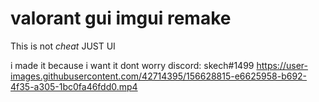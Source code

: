 # valorant gui imgui remake
This is not *cheat*  JUST UI

i made it because i want it dont worry
discord: skech#1499
https://user-images.githubusercontent.com/42714395/156628815-e6625958-b692-4f35-a305-1bc0fa46fdd0.mp4

